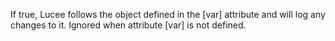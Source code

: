 If true, Lucee follows the object defined in the [var] attribute and will log any changes to it. Ignored when attribute [var] is not defined.
